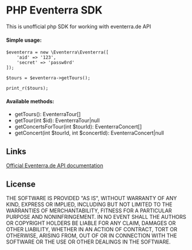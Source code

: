 PHP Eventerra SDK
=======================

This is unofficial php SDK for working with eventerra.de API

#### Simple usage:
  

    $eventerra = new \Eventerra\Eventerra([  
	    'aid' => '123',
	    'secret' => 'passw0rd'
    ]);  
    
    $tours = $eventerra->getTours();  
    
    print_r($tours);

#### Available methods:
- getTours(): EventerraTour[] 
- getTour(int $id): EventerraTour|null
- getConcertsForTour(int $tourId): EventerraConcert[] 
- getConcert(int $tourId, int $concertId): EventerraConcert|null
## Links
[Official Eventerra.de API documentation](https://eventerra.de/api/help.php)

## License
THE SOFTWARE IS PROVIDED "AS IS", WITHOUT WARRANTY OF ANY KIND, EXPRESS OR IMPLIED, INCLUDING BUT NOT LIMITED TO THE WARRANTIES OF MERCHANTABILITY, FITNESS FOR A PARTICULAR PURPOSE AND NONINFRINGEMENT. IN NO EVENT SHALL THE AUTHORS OR COPYRIGHT HOLDERS BE LIABLE FOR ANY CLAIM, DAMAGES OR OTHER LIABILITY, WHETHER IN AN ACTION OF CONTRACT, TORT OR OTHERWISE, ARISING FROM, OUT OF OR IN CONNECTION WITH THE SOFTWARE OR THE USE OR OTHER  DEALINGS IN THE SOFTWARE.
